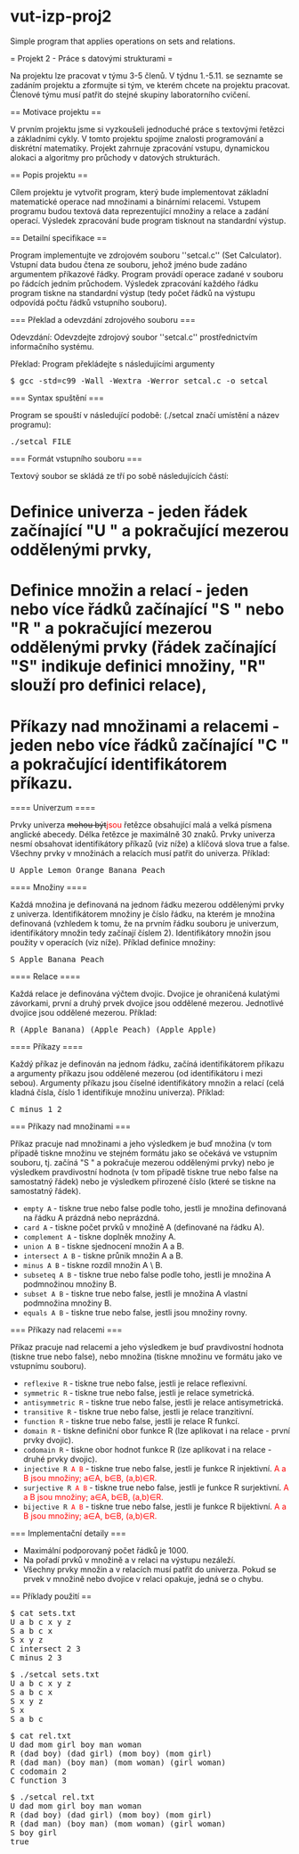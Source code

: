 # vut-izp-proj2
Simple program that applies operations on sets and relations.

= Projekt 2 - Práce s datovými strukturami =

Na projektu lze pracovat v týmu 3-5 členů. V týdnu 1.-5.11. se seznamte se zadáním projektu a zformujte si tým, ve kterém chcete na projektu pracovat. Členové týmu musí patřit do stejné skupiny laboratorního cvičení.

== Motivace projektu ==

V prvním projektu jsme si vyzkoušeli jednoduché práce s textovými řetězci a základními cykly. V tomto projektu spojíme znalosti programování a diskrétní matematiky. Projekt zahrnuje zpracování vstupu, dynamickou alokaci a algoritmy pro průchody v datových strukturách.

== Popis projektu ==

Cílem projektu je vytvořit program, který bude implementovat základní matematické operace nad množinami a binárními relacemi. Vstupem programu budou textová data reprezentující množiny a relace a zadání operací. Výsledek zpracování bude program tisknout na standardní výstup.

== Detailní specifikace ==

Program implementujte ve zdrojovém souboru ''setcal.c'' (Set Calculator). Vstupní data budou čtena ze souboru, jehož jméno bude zadáno argumentem příkazové řádky. Program provádí operace zadané v souboru po řádcích jedním průchodem. Výsledek zpracování každého řádku program tiskne na standardní výstup (tedy počet řádků na výstupu odpovídá počtu řádků vstupního souboru).

=== Překlad a odevzdání zdrojového souboru ===

Odevzdání: Odevzdejte zdrojový soubor ''setcal.c'' prostřednictvím informačního systému.

Překlad: Program překládejte s následujícími argumenty

<pre>$ gcc -std=c99 -Wall -Wextra -Werror setcal.c -o setcal</pre>

=== Syntax spuštění ===

Program se spouští v následující podobě: (./setcal značí umístění a název programu):

<pre>./setcal FILE</pre>

=== Formát vstupního souboru ===

Textový soubor se skládá ze tří po sobě následujících částí:
# Definice univerza - jeden řádek začínající "U " a pokračující mezerou oddělenými prvky,
# Definice množin a relací - jeden nebo více řádků začínající "S " nebo "R " a pokračující mezerou oddělenými prvky (řádek začínající "S" indikuje definici množiny, "R" slouží pro definici relace),
# Příkazy nad množinami a relacemi - jeden nebo více řádků začínající "C " a pokračující identifikátorem příkazu.

==== Univerzum ====

Prvky univerza <s>mohou být</s><span style="color:red">jsou</span> řetězce obsahující malá a velká písmena anglické abecedy. Délka řetězce je maximálně 30 znaků. Prvky univerza nesmí obsahovat identifikátory příkazů (viz níže) a klíčová slova true a false. Všechny prvky v množinách a relacích musí patřit do univerza. Příklad:
<pre>U Apple Lemon Orange Banana Peach</pre>

==== Množiny ====

Každá množina je definovaná na jednom řádku mezerou oddělenými prvky z univerza. Identifikátorem množiny je číslo řádku, na kterém je množina definovaná (vzhledem k tomu, že na prvním řádku souboru je univerzum, identifikátory množin tedy začínají číslem 2). Identifikátory množin jsou použity v operacích (viz níže). Příklad definice množiny:
<pre>S Apple Banana Peach</pre>

==== Relace ====

Každá relace je definována výčtem dvojic. Dvojice je ohraničená kulatými závorkami, první a druhý prvek dvojice jsou oddělené mezerou. Jednotlivé dvojice jsou oddělené mezerou. Příklad:
<pre>R (Apple Banana) (Apple Peach) (Apple Apple)</pre>


==== Příkazy ====

Každý příkaz je definován na jednom řádku, začíná identifikátorem příkazu a argumenty příkazu jsou oddělené mezerou (od identifikátoru i mezi sebou). Argumenty příkazu jsou číselné identifikátory množin a relací (celá kladná čísla, číslo 1 identifikuje množinu univerza). Příklad:
<pre>C minus 1 2</pre>

=== Příkazy nad množinami ===

Příkaz pracuje nad množinami a jeho výsledkem je buď množina (v tom případě tiskne množinu ve stejném formátu jako se očekává ve vstupním souboru, tj. začíná "S " a pokračuje mezerou oddělenými prvky) nebo je výsledkem pravdivostní hodnota (v tom případě tiskne true nebo false na samostatný řádek) nebo je výsledkem přirozené číslo (které se tiskne na samostatný řádek).

* <code>empty A</code> - tiskne true nebo false podle toho, jestli je množina definovaná na řádku A prázdná nebo neprázdná.
* <code>card A</code> - tiskne počet prvků v množině A (definované na řádku A).
* <code>complement A</code> - tiskne doplněk množiny A.
* <code>union A B</code> - tiskne sjednocení množin A a B.
* <code>intersect A B</code> - tiskne průnik množin A a B.
* <code>minus A B</code> - tiskne rozdíl množin A \ B.
* <code>subseteq A B</code> - tiskne true nebo false podle toho, jestli je množina A podmnožinou množiny B.
* <code>subset A B</code> - tiskne true nebo false, jestli je množina A vlastní podmnožina množiny B.
* <code>equals A B</code> - tiskne true nebo false, jestli jsou množiny rovny.

=== Příkazy nad relacemi ===

Příkaz pracuje nad relacemi a jeho výsledkem je buď pravdivostní hodnota (tiskne true nebo false), nebo množina (tiskne množinu ve formátu jako ve vstupnímu souboru).

* <code>reflexive R</code> - tiskne true nebo false, jestli je relace reflexivní.
* <code>symmetric R</code> - tiskne true nebo false, jestli je relace symetrická.
* <code>antisymmetric R</code> - tiskne true nebo false, jestli je relace antisymetrická.
* <code>transitive R</code> - tiskne true nebo false, jestli je relace tranzitivní.
* <code>function R</code> - tiskne true nebo false, jestli je relace R funkcí.
* <code>domain R</code> - tiskne definiční obor funkce R (lze aplikovat i na relace - první prvky dvojic).
* <code>codomain R</code> - tiskne obor hodnot funkce R (lze aplikovat i na relace - druhé prvky dvojic).
* <code>injective R <span style="color:red">A B</span></code> - tiskne true nebo false, jestli je funkce R injektivní. <span style="color:red">A a B jsou množiny; a&#8712;A, b&#8712;B, (a,b)&#8712;R.</span>
* <code>surjective R <span style="color:red">A B</span></code> - tiskne true nebo false, jestli je funkce R surjektivní. <span style="color:red">A a B jsou množiny; a&#8712;A, b&#8712;B, (a,b)&#8712;R.</span>
* <code>bijective R <span style="color:red">A B</span></code> - tiskne true nebo false, jestli je funkce R bijektivní. <span style="color:red">A a B jsou množiny; a&#8712;A, b&#8712;B, (a,b)&#8712;R.</span>

=== Implementační detaily ===

* Maximální podporovaný počet řádků je 1000.
* Na pořadí prvků v množině a v relaci na výstupu nezáleží.
* Všechny prvky množin a v relacích musí patřit do univerza. Pokud se prvek v množině nebo dvojice v relaci opakuje, jedná se o chybu.

== Příklady použití ==

<pre>$ cat sets.txt
U a b c x y z
S a b c x
S x y z
C intersect 2 3
C minus 2 3</pre>
<pre>$ ./setcal sets.txt
U a b c x y z
S a b c x
S x y z
S x
S a b c</pre>

<pre>$ cat rel.txt
U dad mom girl boy man woman
R (dad boy) (dad girl) (mom boy) (mom girl)
R (dad man) (boy man) (mom woman) (girl woman)
C codomain 2
C function 3</pre>
<pre>$ ./setcal rel.txt
U dad mom girl boy man woman
R (dad boy) (dad girl) (mom boy) (mom girl)
R (dad man) (boy man) (mom woman) (girl woman)
S boy girl
true</pre>
